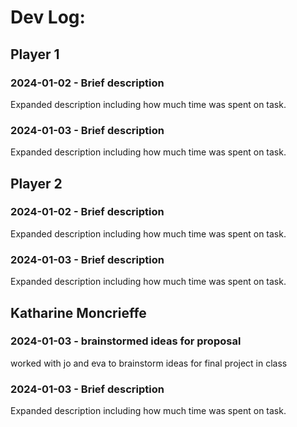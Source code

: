 # Dev Log:

## Player 1

### 2024-01-02 - Brief description
Expanded description including how much time was spent on task.

### 2024-01-03 - Brief description
Expanded description including how much time was spent on task.

## Player 2

### 2024-01-02 - Brief description
Expanded description including how much time was spent on task.

### 2024-01-03 - Brief description
Expanded description including how much time was spent on task.

## Katharine Moncrieffe

### 2024-01-03 - brainstormed ideas for proposal
worked with jo and eva to brainstorm ideas for final project in class

### 2024-01-03 - Brief description
Expanded description including how much time was spent on task.